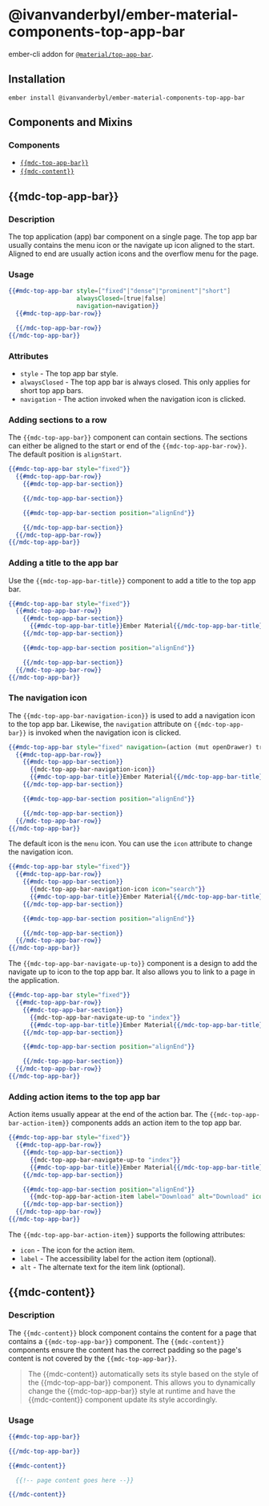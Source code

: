 @ivanvanderbyl/ember-material-components-top-app-bar
==========================

ember-cli addon for [`@material/top-app-bar`](https://github.com/material-components/material-components-web/tree/master/packages/mdc-top-app-bar).

Installation
------------

    ember install @ivanvanderbyl/ember-material-components-top-app-bar

Components and Mixins
-----------------------

### Components

* [`{{mdc-top-app-bar}}`](#mdc-top-app-bar)
* [`{{mdc-content}}`](#mdc-content)

{{mdc-top-app-bar}}
---------------------

### Description

The top application (app) bar component on a single page. The top app bar usually contains
the menu icon or the navigate up icon aligned to the start. Aligned to end are usually action
icons and the overflow menu for the page.

### Usage

```handlebars
{{#mdc-top-app-bar style=["fixed"|"dense"|"prominent"|"short"]
                   alwaysClosed=[true|false]
                   navigation=navigation}}
  {{#mdc-top-app-bar-row}}

  {{/mdc-top-app-bar-row}}
{{/mdc-top-app-bar}}
```

### Attributes

* `style` - The top app bar style.
* `alwaysClosed` - The top app bar is always closed. This only applies for short top app bars.
* `navigation` - The action invoked when the navigation icon is clicked.

### Adding sections to a row

The `{{mdc-top-app-bar}}` component can contain sections. The sections can either be aligned
to the start or end of the `{{mdc-top-app-bar-row}}`. The default position is `alignStart`.

```handlebars
{{#mdc-top-app-bar style="fixed"}}
  {{#mdc-top-app-bar-row}}
    {{#mdc-top-app-bar-section}}

    {{/mdc-top-app-bar-section}}

    {{#mdc-top-app-bar-section position="alignEnd"}}

    {{/mdc-top-app-bar-section}}
  {{/mdc-top-app-bar-row}}
{{/mdc-top-app-bar}}
```

### Adding a title to the app bar

Use the `{{mdc-top-app-bar-title}}` component to add a title to the top app bar.

```handlebars
{{#mdc-top-app-bar style="fixed"}}
  {{#mdc-top-app-bar-row}}
    {{#mdc-top-app-bar-section}}
      {{#mdc-top-app-bar-title}}Ember Material{{/mdc-top-app-bar-title}}
    {{/mdc-top-app-bar-section}}

    {{#mdc-top-app-bar-section position="alignEnd"}}

    {{/mdc-top-app-bar-section}}
  {{/mdc-top-app-bar-row}}
{{/mdc-top-app-bar}}
```

### The navigation icon

The `{{mdc-top-app-bar-navigation-icon}}` is used to add a navigation icon to the top app bar.
Likewise, the `navigation` attribute on `{{mdc-top-app-bar}}` is invoked when the navigation
icon is clicked.

```handlebars
{{#mdc-top-app-bar style="fixed" navigation=(action (mut openDrawer) true)}}
  {{#mdc-top-app-bar-row}}
    {{#mdc-top-app-bar-section}}
      {{mdc-top-app-bar-navigation-icon}}
      {{#mdc-top-app-bar-title}}Ember Material{{/mdc-top-app-bar-title}}
    {{/mdc-top-app-bar-section}}

    {{#mdc-top-app-bar-section position="alignEnd"}}

    {{/mdc-top-app-bar-section}}
  {{/mdc-top-app-bar-row}}
{{/mdc-top-app-bar}}
```

The default icon is the `menu` icon. You can use the `icon` attribute to change
the navigation icon.

```handlebars
{{#mdc-top-app-bar style="fixed"}}
  {{#mdc-top-app-bar-row}}
    {{#mdc-top-app-bar-section}}
      {{mdc-top-app-bar-navigation-icon icon="search"}}
      {{#mdc-top-app-bar-title}}Ember Material{{/mdc-top-app-bar-title}}
    {{/mdc-top-app-bar-section}}

    {{#mdc-top-app-bar-section position="alignEnd"}}

    {{/mdc-top-app-bar-section}}
  {{/mdc-top-app-bar-row}}
{{/mdc-top-app-bar}}
```

The `{{mdc-top-app-bar-navigate-up-to}}` component is a design to add the navigate
up to icon to the top app bar. It also allows you to link to a page in the application.

```handlebars
{{#mdc-top-app-bar style="fixed"}}
  {{#mdc-top-app-bar-row}}
    {{#mdc-top-app-bar-section}}
      {{mdc-top-app-bar-navigate-up-to "index"}}
      {{#mdc-top-app-bar-title}}Ember Material{{/mdc-top-app-bar-title}}
    {{/mdc-top-app-bar-section}}

    {{#mdc-top-app-bar-section position="alignEnd"}}

    {{/mdc-top-app-bar-section}}
  {{/mdc-top-app-bar-row}}
{{/mdc-top-app-bar}}
```

### Adding action items to the top app bar

Action items usually appear at the end of the action bar. The `{{mdc-top-app-bar-action-item}}`
components adds an action item to the top app bar.

```handlebars
{{#mdc-top-app-bar style="fixed"}}
  {{#mdc-top-app-bar-row}}
    {{#mdc-top-app-bar-section}}
      {{mdc-top-app-bar-navigate-up-to "index"}}
      {{#mdc-top-app-bar-title}}Ember Material{{/mdc-top-app-bar-title}}
    {{/mdc-top-app-bar-section}}

    {{#mdc-top-app-bar-section position="alignEnd"}}
      {{mdc-top-app-bar-action-item label="Download" alt="Download" icon="file_download"}}
    {{/mdc-top-app-bar-section}}
  {{/mdc-top-app-bar-row}}
{{/mdc-top-app-bar}}
```

The `{{mdc-top-app-bar-action-item}}` supports the following attributes:

* `icon` - The icon for the action item.
* `label` - The accessibility label for the action item (optional).
* `alt` - The alternate text for the item link (optional).

{{mdc-content}}
---------------------

### Description

The `{{mdc-content}}` block component contains the content for a page that contains a
`{{mdc-top-app-bar}}` component. The `{{mdc-content}}` components ensure the content
has the correct padding so the page's content is not covered by the `{{mdc-top-app-bar}}`.

> The {{mdc-content}} automatically sets its style based on the style of the {{mdc-top-app-bar}}
> component. This allows you to dynamically change the {{mdc-top-app-bar}} style at runtime and
> have the {{mdc-content}} component update its style accordingly.

### Usage

```handlebars
{{#mdc-top-app-bar}}

{{/mdc-top-app-bar}}

{{#mdc-content}}

  {{!-- page content goes here --}}

{{/mdc-content}}
```
